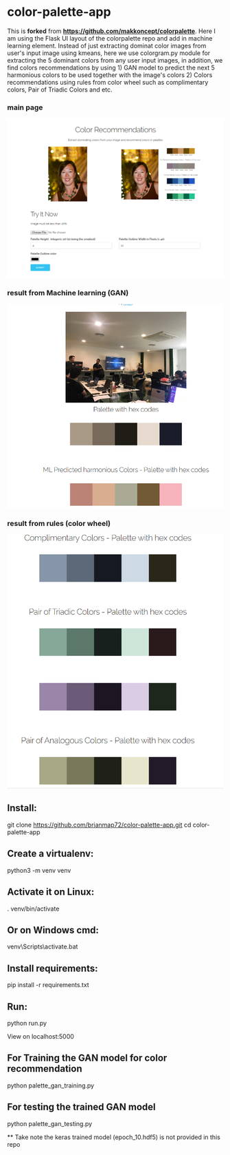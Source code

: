 # color-palette-app
This is **forked** from **https://github.com/makkoncept/colorpalette**. Here I am using the Flask UI layout of the colorpalette repo and add in machine learning element. Instead of just extracting dominat color images from user's input image using kmeans, here we use colorgram.py module for extracting the 5 dominant colors from any user input images, in addition, we find colors recommendations by using 1) GAN model to predict the next 5 harmonious colors to be used together with the image's colors 2) Colors recommendations using rules from color wheel such as complimentary colors, Pair of Triadic Colors and etc.

### main page
![main page](pic0.PNG)
### result from Machine learning (GAN)
![result from ML](pic1.PNG)
### result from rules (color wheel)
![result from rules](pic2.PNG)

## Install:

git clone https://github.com/brianmap72/color-palette-app.git 
cd color-palette-app

## Create a virtualenv:

python3 -m venv venv   

## Activate it on Linux:

. venv/bin/activate  

## Or on Windows cmd:

venv\Scripts\activate.bat  

## Install requirements:

pip install -r requirements.txt  

## Run:

python run.py

View on localhost:5000

## For Training the GAN model for color recommendation 

python palette_gan_training.py

## For testing the trained GAN model

python palette_gan_testing.py

** Take note the keras trained model (epoch_10.hdf5) is not provided in this repo
